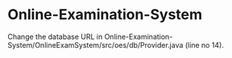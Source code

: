 # Online-Examination-System

Change the database URL in Online-Examination-System/OnlineExamSystem/src/oes/db/Provider.java (line no 14).
